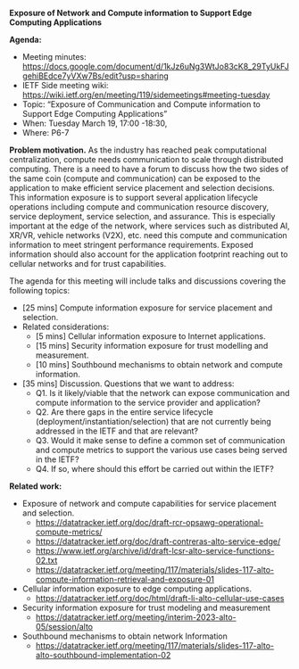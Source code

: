 **Exposure of Network and Compute information to Support Edge Computing Applications**

**Agenda:**

- Meeting minutes: https://docs.google.com/document/d/1kJz6uNg3WtJo83cK8_29TyUkFJgehiBEdce7yVXw7Bs/edit?usp=sharing 
- IETF Side meeting wiki: https://wiki.ietf.org/en/meeting/119/sidemeetings#meeting-tuesday
- Topic: “Exposure of Communication and Compute information to Support Edge Computing Applications”
- When: Tuesday March 19, 17:00 -18:30, 
- Where: P6-7

​**Problem motivation.** As the industry has reached peak computational centralization, compute needs communication to scale through distributed computing. There is a need to have a forum to discuss how the two sides of the same coin (compute and communication) can be exposed to the application to make efficient service placement and selection decisions. This information exposure is to support several application lifecycle operations including compute and communication resource discovery, service deployment, service selection, and assurance. This is especially important at the edge of the network, where services such as distributed AI, XR/VR, vehicle networks (V2X), etc. need this compute and communication information to meet stringent performance requirements. Exposed information should also account for the application footprint reaching out to cellular networks and for trust capabilities.

The agenda for this meeting will include talks and discussions covering the following topics:

- [25 mins] Compute information exposure for service placement and selection.
- Related considerations:
    - [5 mins] Cellular information exposure to Internet applications.
    - [15 mins] Security information exposure for trust modelling and measurement.
    - [10 mins] Southbound mechanisms to obtain network and compute information.
- [35 mins] Discussion. Questions that we want to address:
    - Q1. Is it likely/viable that the network can expose communication and compute information to the service provider and application?
    - Q2. Are there gaps in the entire service lifecycle (deployment/instantiation/selection) that are not currently being addressed in the IETF and that are relevant?
    - Q3. Would it make sense to define a common set of communication and compute metrics to support the various use cases being served in the IETF?
    - Q4. If so, where should this effort be carried out within the IETF?

**Related work:**

- Exposure of network and compute capabilities for service placement and selection.
    - https://datatracker.ietf.org/doc/draft-rcr-opsawg-operational-compute-metrics/ 
    - https://datatracker.ietf.org/doc/draft-contreras-alto-service-edge/
    - https://www.ietf.org/archive/id/draft-lcsr-alto-service-functions-02.txt   
    - https://datatracker.ietf.org/meeting/117/materials/slides-117-alto-compute-information-retrieval-and-exposure-01 
- Cellular information exposure to edge computing applications.
    - https://datatracker.ietf.org/doc/html/draft-li-alto-cellular-use-cases
- Security information exposure for trust modeling and measurement
    - https://datatracker.ietf.org/meeting/interim-2023-alto-05/session/alto
- Southbound mechanisms to obtain network Information
    - https://datatracker.ietf.org/meeting/117/materials/slides-117-alto-alto-southbound-implementation-02 
